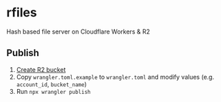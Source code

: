 # rfiles
Hash based file server on Cloudflare Workers &amp; R2

## Publish

1. [Create R2 bucket](https://developers.cloudflare.com/r2/get-started/)
2. Copy `wrangler.toml.example` to `wrangler.toml` and modify values (e.g. `account_id`, `bucket_name`)
3. Run `npx wrangler publish`
